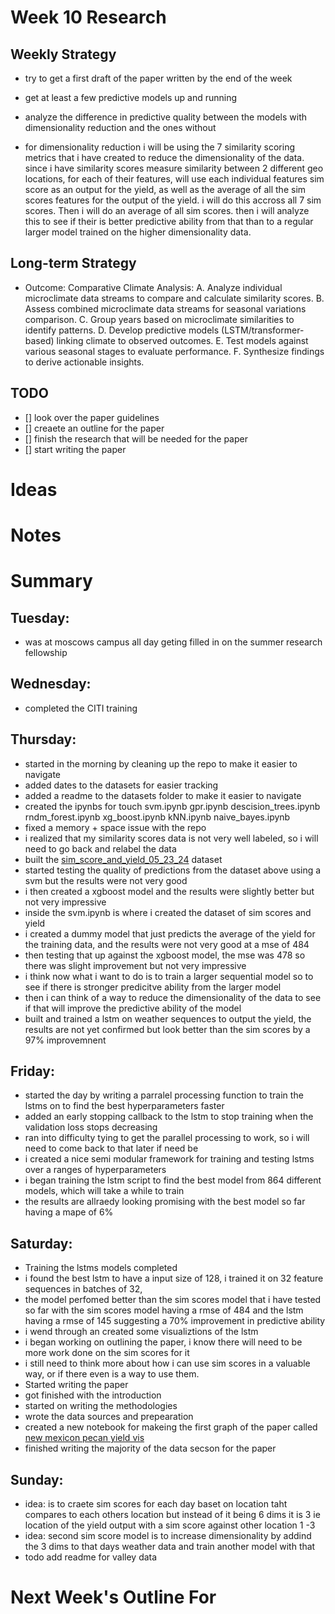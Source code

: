 # Week 10 Research

## Weekly Strategy
- try to get a first draft of the paper written by the end of the week
- get at least a few predictive models up and running
- analyze the difference in predictive quality between the models with dimensionality reduction and the ones without

- for dimensionality reduction i will be using the 7 similarity scoring metrics that i have created to reduce the dimensionality of the data. since i have similarity scores measure similarity between 2 different geo locations, for each of their features, will use each individual features sim score as an output for the yield, as well as the average of all the sim scores features for the output of the yield. i will do this accross all 7 sim scores. Then i will do an average of all sim scores. then i will analyze this to see if their is better predictive ability from that than to a regular larger model trained on the higher dimensionality data. 


## Long-term Strategy

- Outcome: Comparative Climate Analysis:
  A. Analyze individual microclimate data streams to compare and calculate similarity scores.
  B. Assess combined microclimate data streams for seasonal variations comparison.
  C. Group years based on microclimate similarities to identify patterns.
  D. Develop predictive models (LSTM/transformer-based) linking climate to observed outcomes.
  E. Test models against various seasonal stages to evaluate performance.
  F. Synthesize findings to derive actionable insights.

## TODO

- [] look over the paper guidelines
- [] creaete an outline for the paper
- [] finish the research that will be needed for the paper
- [] start writing the paper


# Ideas

# Notes 

# Summary

## Tuesday:
- was at moscows campus all day geting filled in on the summer research fellowship

## Wednesday:
- completed the CITI training

## Thursday: 
- started in the morning by cleaning up the repo to make it easier to navigate
- added dates to the datasets for easier tracking
- added a readme to the datasets folder to make it easier to navigate
- created the ipynbs for touch svm.ipynb gpr.ipynb descision_trees.ipynb rndm_forest.ipynb xg_boost.ipynb kNN.ipynb naive_bayes.ipynb
- fixed a memory + space issue with the repo
- i realized that my similarity scores data is not very well labeled, so i will need to go back and relabel the data
- built the [sim_score_and_yield_05_23_24](../../data/pecan/sim_score_and_yield_05_23_24.csv) dataset
- started testing the quality of predictions from the dataset above using a svm but the results were not very good
- i then created a xgboost model and the results were slightly better but not very impressive
- inside the svm.ipynb is where i created the dataset of sim scores and yield
- i created a dummy model that just predicts the average of the yield for the training data, and the results were not very good at a mse of 484
- then testing that up against the xgboost model, the mse was 478 so there was slight improvement but not very impressive
- i think now what i want to do is to train a larger sequential model so to see if there is stronger predicitve ability from the larger model
- then i can think of a way to reduce the dimensionality of the data to see if that will improve the predictive ability of the model
- built and trained a lstm on weather sequences to output the yield, the results are not yet confirmed but look better than the sim scores by a 97% improvemnent

## Friday:
- started the day by writing a parralel processing function to train the lstms on to find the best hyperparameters faster
- added an early stopping callback to the lstm to stop training when the validation loss stops decreasing
- ran into difficulty tying to get the parallel processing to work, so i will need to come back to that later if need be
- i created a nice semi modular framework for training and testing lstms over a ranges of hyperparameters
- i began training the lstm script to find the best model from 864 different models, which will take a while to train
- the results are allraedy looking promising with the best model so far having a mape of 6%


## Saturday:
- Training the lstms models completed 
- i found the best lstm to have a input size of 128, i trained it on 32 feature sequences in batches of 32, 
- the model perfomed better than the sim scores model that i have tested so far with the sim scores model having a rmse of 484 and the lstm having a rmse of 145 suggesting a 70% improvement in predictive ability
- i wend through an created some visualiztions of the lstm
- i began working on outlining the paper, i know there will need to be more work done on the sim scores for it
- i still need to think  more about how i can use sim scores in a valuable way, or if there even is a way to use them.
- Started writing the paper
- got finished with the introduction 
- started on writing the methodologies 
- wrote the data sources and prepearation
- created a new notebook for makeing the first graph of the paper called [new mexicon pecan yield vis](../../src/data_visualization/new_mexico_pecan_yield_visualization.ipynb)
- finished writing the majority of the data secson for the paper

## Sunday:
- idea: is to craete sim scores for each day baset on location taht compares to each others location but instead of it being 6 dims it is 3 ie location of the yield output with a sim score against other location 1 -3 
- idea: second sim score model is to increase dimensionality by addind the 3 dims to that days weather data and train another model with that
- todo add readme for valley data 
# Next Week's Outline For 
